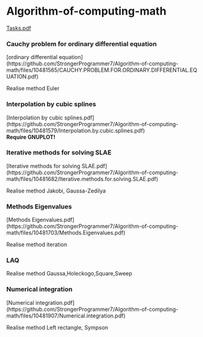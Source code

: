 # Algorithm-of-computing-math
[Tasks.pdf](https://github.com/StrongerProgrammer7/Algorithm-of-computing-math/files/10481260/Tasks.pdf)
<div>
<h3>Cauchy problem for ordinary differential equation</h3>
[ordinary differential equation](https://github.com/StrongerProgrammer7/Algorithm-of-computing-math/files/10481565/CAUCHY.PROBLEM.FOR.ORDINARY.DIFFERENTIAL.EQUATION.pdf)
<p>Realise method Euler</p>
</div>
<div>
<h3>Interpolation by cubic splines</h3>
[Interpolation by cubic splines.pdf](https://github.com/StrongerProgrammer7/Algorithm-of-computing-math/files/10481579/Interpolation.by.cubic.splines.pdf)
<br><strong>Require GNUPLOT!</strong>
</div>
<div>
<h3>Iterative methods for solving SLAE</h3>
[Iterative methods for solving SLAE.pdf](https://github.com/StrongerProgrammer7/Algorithm-of-computing-math/files/10481682/Iterative.methods.for.solving.SLAE.pdf)
<p>Realise method Jakobi, Gaussa-Zedilya</p>
</div>
<div>
<h3>Methods Eigenvalues</h3>
[Methods Eigenvalues.pdf](https://github.com/StrongerProgrammer7/Algorithm-of-computing-math/files/10481703/Methods.Eigenvalues.pdf)
<p>Realise method iteration</p>
</div>
<div>
<h3>LAQ</h3>
<p>Realise method Gaussa,Holeckogo,Square,Sweep</p>
</div>
<h3>Numerical integration</h3>
[Numerical integration.pdf](https://github.com/StrongerProgrammer7/Algorithm-of-computing-math/files/10481907/Numerical.integration.pdf)
<p>Realise method Left rectangle, Sympson</p>
</div>
